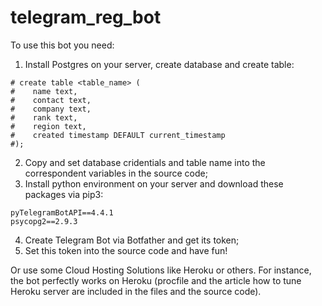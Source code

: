 # telegram_reg_bot

To use this bot you need:
1. Install Postgres on your server, create database and create table:
```
# create table <table_name> (
#    name text,
#    contact text,
#    company text,
#    rank text,
#    region text,
#    created timestamp DEFAULT current_timestamp
#);
```
2. Copy and set database cridentials and table name into the correspondent variables in the source code;
3. Install python environment on your server and download these packages via pip3:
```
pyTelegramBotAPI==4.4.1
psycopg2==2.9.3
```
4. Create Telegram Bot via Botfather and get its token;
5. Set this token into the source code and have fun!

Or use some Cloud Hosting Solutions like Heroku or others. For instance, the bot perfectly works on Heroku (procfile and the article how to tune Heroku server are included in the files and the source code).
